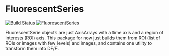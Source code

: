 # FluorescentSeries

[![Build Status](https://travis-ci.org/romainFr/FluorescentSeries.jl.svg?branch=master)](https://travis-ci.org/romainFr/FluorescentSeries.jl)
[![FluorescentSeries](http://pkg.julialang.org/badges/FluorescentSeries_0.6.svg)](http://pkg.julialang.org/?pkg=FluorescentSeries)

FluorescentSerie objects are just AxisArrays with a time axis and a region of interests (ROI) axis. This package for now just builds them from ROI (list of ROIs or images with few levels) and images, and contains one utility to transform them into DF/F.
